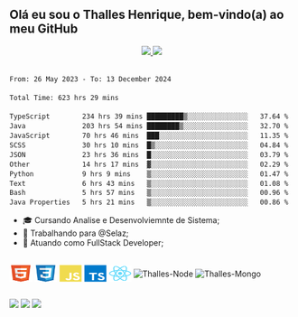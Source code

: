 ## Olá eu sou o Thalles Henrique, bem-vindo(a) ao meu GitHub

<div align="center">
  <a href="https://github.com/Thalles-HsA">
  <img height="180em" src="https://github-readme-stats.vercel.app/api?username=Thalles-HsA&show_icons=true&theme=radical&include_all_commits=true&count_private=true"/>
  <img height="180em" src="https://github-readme-stats.vercel.app/api/top-langs/?username=Thalles-HsA&exclude_repo=github-readme-stats,Pong,Freeway-JS&langs_count=5&theme=radical"/>
</div><br>
  
  <!--START_SECTION:waka-->

```txt
From: 26 May 2023 - To: 13 December 2024

Total Time: 623 hrs 29 mins

TypeScript        234 hrs 39 mins █████████▒░░░░░░░░░░░░░░░   37.64 %
Java              203 hrs 54 mins ████████▒░░░░░░░░░░░░░░░░   32.70 %
JavaScript        70 hrs 46 mins  ███░░░░░░░░░░░░░░░░░░░░░░   11.35 %
SCSS              30 hrs 10 mins  █▒░░░░░░░░░░░░░░░░░░░░░░░   04.84 %
JSON              23 hrs 36 mins  █░░░░░░░░░░░░░░░░░░░░░░░░   03.79 %
Other             14 hrs 17 mins  ▓░░░░░░░░░░░░░░░░░░░░░░░░   02.29 %
Python            9 hrs 9 mins    ▒░░░░░░░░░░░░░░░░░░░░░░░░   01.47 %
Text              6 hrs 43 mins   ▒░░░░░░░░░░░░░░░░░░░░░░░░   01.08 %
Bash              5 hrs 57 mins   ▒░░░░░░░░░░░░░░░░░░░░░░░░   00.96 %
Java Properties   5 hrs 21 mins   ▒░░░░░░░░░░░░░░░░░░░░░░░░   00.86 %
```

<!--END_SECTION:waka-->

  - 🎓 Cursando Analise e Desenvolviemnte de Sistema;
  - 🌱 Trabalhando para @Selaz;
  - 🎯 Atuando como FullStack Developer;
 
<div style="display: inline_block"><br>
  <img align="center" alt="Thalles-HTML" height="30" width="40" src="https://raw.githubusercontent.com/devicons/devicon/master/icons/html5/html5-original.svg">
  <img align="center" alt="Thalles-CSS" height="30" width="40" src="https://raw.githubusercontent.com/devicons/devicon/master/icons/css3/css3-original.svg">
  <img align="center" alt="Thalles-Js" height="30" width="40" src="https://raw.githubusercontent.com/devicons/devicon/master/icons/javascript/javascript-plain.svg">
  <img align="center" alt="Thalles-Ts" height="30" width="40" src="https://raw.githubusercontent.com/devicons/devicon/master/icons/typescript/typescript-plain.svg">
  <img align="center" alt="Thalles-React" height="30" width="40" src="https://raw.githubusercontent.com/devicons/devicon/master/icons/react/react-original.svg">
  <img align="center" alt="Thalles-Node" height="30" width="40" src="https://cdn.jsdelivr.net/gh/devicons/devicon/icons/nodejs/nodejs-original.svg" />
  <img align="center" alt="Thalles-Mongo" height="30" width="40" src="https://cdn.jsdelivr.net/gh/devicons/devicon/icons/mongodb/mongodb-original.svg" />
  
</div>

 ##
  
<div>
  <a href="https://www.linkedin.com/in/thalles-hsa" target="_blank"><img src="https://img.shields.io/badge/-LinkedIn-%230077B5?style=for-the-badge&logo=linkedin&logoColor=white" target="_blank"></a> 
  <a href="https://instagram.com/thalleshsa" target="_blank"><img src="https://img.shields.io/badge/-Instagram-%23E4405F?style=for-the-badge&logo=instagram&logoColor=white" target="_blank"></a>
  <a href = "mailto:thsa.henrique@gmail.com"><img src="https://img.shields.io/badge/-Gmail-%23333?style=for-the-badge&logo=gmail&logoColor=white" target="_blank"></a>
   
</div>
